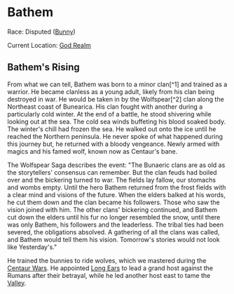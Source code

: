 # Bathem

Race: Disputed ([Bunny](../../races/bunnies.md))

Current Location: [God Realm](../../locations/god_realm.md)

## Bathem's Rising
From what we can tell, Bathem was born to a minor clan[^1] and trained as a warrior.
He became clanless as a young adult, likely from his clan being destroyed in war.
He would be taken in by the Wolfspear[^2] clan along the Northeast coast of Bunearica.
His clan fought with another during a particularly cold winter.
At the end of a battle, he stood shivering while looking out at the sea.
The cold sea winds buffeting his blood soaked body.
The winter's chill had frozen the sea. He walked out onto the ice until he reached the Northern peninsula.
He never spoke of what happened during this journey but, he returned with a bloody vengeance.
Newly armed with magics and his famed wolf, known now as Centaur's bane.

The Wolfspear Saga describes the event:
"The Bunaeric clans are as old as the storytellers' consensus can remember.
But the clan feuds had boiled over and the bickering turned to war.
The fields lay fallow, our stomachs and wombs empty.
Until the hero Bathem returned from the frost fields with a clear mind and visions of the future.
When the elders balked at his words, he cut them down and the clan became his followers.
Those who saw the vision joined with him. The other clans' bickering continued,
and Bathem cut down the elders until his fur no longer resembled the snow,
until there was only Bathem, his followers and the leaderless.
The tribal ties had been severed, the obligations absolved.
A gathering of all the clans was called, and Bathem would tell them his vision.
Tomorrow's stories would not look like Yesterday's."

He trained the bunnies to ride wolves, which we mastered during the [Centaur Wars](../../events/centaur_wars.md).
He appointed [Long Ears]() to lead a grand host against the Rumans after their betrayal, while he led another host east to tame the [Valley](../../locations/the_valley.md).